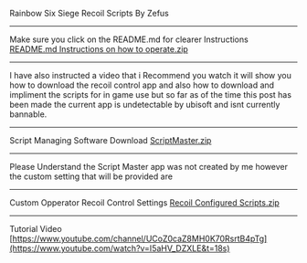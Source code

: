 Rainbow Six Siege Recoil Scripts By Zefus
_____________________________________________
Make sure you click on the README.md for clearer Instructions
[README.md Instructions on how to operate.zip](https://github.com/user-attachments/files/20576515/Instructions.on.how.to.operate.zip)
_____________________________________________
I have also instructed a video that i Recommend you watch it will show you how to download the recoil control app and also how to download and impliment the scripts for in game use but so far as of the time this post has been made the current app is undetectable by ubisoft and isnt currently bannable.
_____________________________________________
Script Managing Software Download [ScriptMaster.zip](https://github.com/user-attachments/files/20576646/UR.3.zip)

_____________________________________________
Please Understand the Script Master app was not created by me however the custom setting that will be provided are 
_____________________________________________
Custom Opperator Recoil Control Settings [Recoil Configured Scripts.zip](https://github.com/user-attachments/files/20576577/Recoil.Configured.Scripts.zip)
_____________________________________________
Tutorial Video [https://www.youtube.com/channel/UCoZ0caZ8MH0K70RsrtB4pTg](https://www.youtube.com/watch?v=I5aHV_DZXLE&t=18s)
